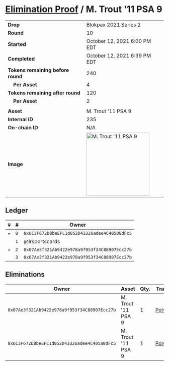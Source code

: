 # [Elimination Proof](./readme.md) / M. Trout &#039;11 PSA 9

|||
|---|---|
| **Drop** | Blokpax 2021 Series 2 |
| **Round** | 10 |
| **Started** | October 12, 2021 6:00 PM EDT |
| **Completed** | October 12, 2021 6:39 PM EDT |
| **Tokens remaining before round** | 240 |
| **&nbsp;&nbsp;&nbsp;&nbsp;Per Asset** | 4 |
| **Tokens remaining after round** | 120 |
| **&nbsp;&nbsp;&nbsp;&nbsp;Per Asset** | 2 |
| | |
| **Asset** | M. Trout &#039;11 PSA 9 |
| **Internal ID** | 235 |
| **On-chain ID** | N/A |
| **Image** | <img src="https://tcdn.blokpax.com/9484ebfa-6322-4921-aa76-821d5592adcd/8f5dc502fea21975b351ada56a7c7521669d5e567c9c63f06db7f4202aa02b62.jpg" height="200" alt="M. Trout &#039;11 PSA 9" /> |

## Ledger

| 💀 | # | Owner |
| --- | --- | --- |
| 💀 | `0` | `0x6C3F672D8beEFC1d052D43326adee4C40580dFc5` |
|  | `1` | @lrsportscards |
| 💀 | `2` | `0x07Ae3f321Ab9422e978a9f953f34C88907Ecc27b` |
|  | `3` | `0x07Ae3f321Ab9422e978a9f953f34C88907Ecc27b` |


## Eliminations

| Owner | Asset | Qty. | Transaction |
| --- | --- | --- | --- |
| `0x07Ae3f321Ab9422e978a9f953f34C88907Ecc27b` | M. Trout '11 PSA 9 | 1 | [Polygonscan](https://polygonscan.com/tx/0x6d8b98417262ff7afa28ec3e49627ab3e31f4652ef8c9428af4fd62327e38a11) |
| `0x6C3F672D8beEFC1d052D43326adee4C40580dFc5` | M. Trout '11 PSA 9 | 1 | [Polygonscan](https://polygonscan.com/tx/0x57ecdc463029e97486e1f15d93bdcfc452e322f6672f2996ae950468362e8f2e) |
